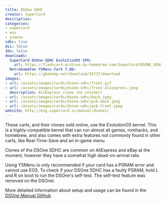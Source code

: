 ```yaml
---
title: DSOne SDHC
creator: SuperCard
description:
categories:
- supercard
- eos
- ysmenu
sdhc: true
dsi: false
3ds: false
downloads:
  SuperCard DSOne-SDHC EvolutionOS SP6:
    url: https://flashcard-archive.ds-homebrew.com/SuperCard/DSONE_SDHC_DSONEi/SuperCard_DSONE_SDHC_EOS_sp6_20121206.zip
  RetroGameFan YSMenu Fork 7.06:
    url: https://gbatemp.net/download/35737/download
images:
- url: /assets/images/cards/dsone-sdhc/front.gif
- url: /assets/images/cards/dsone-sdhc/front-aliexpress.jpeg
  description: AliExpress clone (no sticker)
- url: /assets/images/cards/dsone-sdhc/back.jpeg
- url: /assets/images/cards/dsone-sdhc/pcb-back.jpeg
- url: /assets/images/cards/dsone-sdhc/pcb-front.jpeg
website: http://eng.supercard.sc/manual/dsonei/
---
```


These carts, and their clones sold online, use the EvolutionOS kernel. This is a highly-compatible kernel that can run almost all games, romhacks, and homebrew, and also comes with extra features not commonly found in other carts, like Real-Time-Save and an in-game menu.

Clones of the DSOne SDHC are common on AliExpress and eBay at the moment, however they have a somwhat high dead-on-arrival rate.

Using YSMenu is only recommended if your card has a PSRAM error and cannot use EOS. To check if your DSOne SDHC has a faulty PSRAM, hold L and R on boot to run the DSOne's self-test. The self-test feature was removed on the DSOnei.

More detailed information about setup and usage can be found in the [DSOne Manual GitHub](https://github.com/Sanrax/DSOneManual/tree/main)
